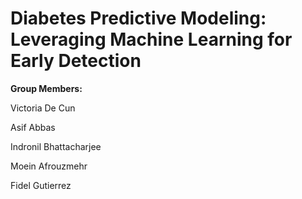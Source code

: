 # Diabetes Predictive Modeling: Leveraging Machine Learning for Early Detection

**Group Members:**

Victoria De Cun

Asif Abbas

Indronil Bhattacharjee

Moein Afrouzmehr

Fidel Gutierrez
